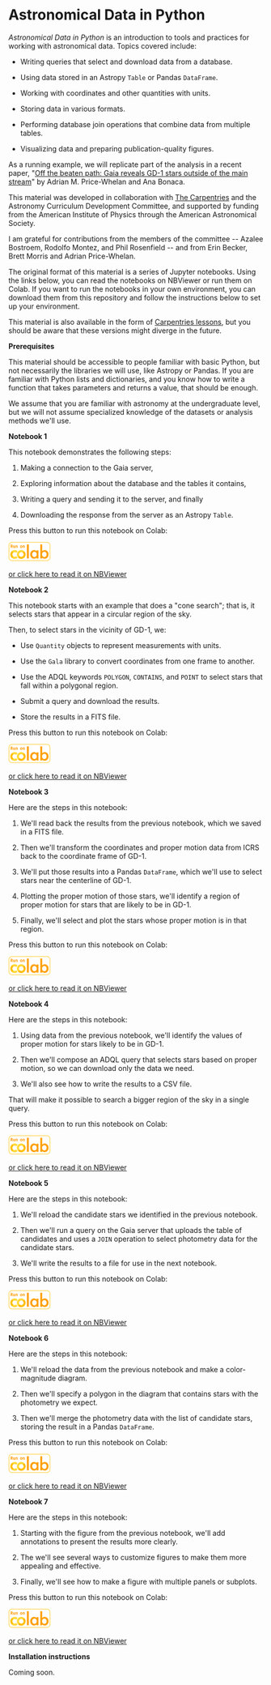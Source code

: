 # Astronomical Data in Python

*Astronomical Data in Python* is an introduction to tools and practices for working with astronomical data.  Topics covered include:

* Writing queries that select and download data from a database.

* Using data stored in an Astropy `Table` or Pandas `DataFrame`.

* Working with coordinates and other quantities with units.

* Storing data in various formats.

* Performing database join operations that combine data from multiple tables.

* Visualizing data and preparing publication-quality figures.

As a running example, we will replicate part of the analysis in a recent paper, "[Off the beaten path: Gaia reveals GD-1 stars outside of the main stream](https://arxiv.org/abs/1805.00425)" by Adrian M. Price-Whelan and Ana Bonaca.

This material was developed in collaboration with [The Carpentries](https://carpentries.org/) and the Astronomy Curriculum Development Committee, and supported by funding from the American Institute of Physics through the American Astronomical Society.

I am grateful for contributions from the members of the committee -- Azalee Bostroem, Rodolfo Montez, and Phil Rosenfield -- and from Erin Becker, Brett Morris and Adrian Price-Whelan.

The original format of this material is a series of Jupyter notebooks.  Using the
links below, you can read the notebooks on NBViewer or run them on Colab.  If you
want to run the notebooks in your own environment, you can download them from
this repository and follow the instructions below to set up your environment.

This material is also available in the form of [Carpentries lessons](https://datacarpentry.github.io/astronomy-python), but you should be
aware that these versions might diverge in the future.

**Prerequisites**

This material should be accessible to people familiar with basic Python, but not necessarily the libraries we will use, like Astropy or Pandas.  If you are familiar with Python lists and dictionaries, and you know how to write a function that takes parameters and returns a value, that should be enough.

We assume that you are familiar with astronomy at the undergraduate level, but we will not assume specialized knowledge of the datasets or analysis methods we'll use.

**Notebook 1**

This notebook demonstrates the following steps:

1. Making a connection to the Gaia server,

2. Exploring information about the database and the tables it contains,

3. Writing a query and sending it to the server, and finally

4. Downloading the response from the server as an Astropy `Table`.

Press this button to run this notebook on Colab:

[<img src="run_on_colab_small.png">](https://colab.research.google.com/github/AllenDowney/AstronomicalData/blob/main/01_query.ipynb)

[or click here to read it on NBViewer](https://nbviewer.jupyter.org/github/AllenDowney/AstronomicalData/blob/main/01_query.ipynb)


**Notebook 2**

This notebook starts with an example that does a "cone search"; that is, it selects stars that appear in a circular region of the sky.

Then, to select stars in the vicinity of GD-1, we:

* Use `Quantity` objects to represent measurements with units.

* Use the `Gala` library to convert coordinates from one frame to another.

* Use the ADQL keywords `POLYGON`, `CONTAINS`, and `POINT` to select stars that fall within a polygonal region.

* Submit a query and download the results.

* Store the results in a FITS file.

Press this button to run this notebook on Colab:

[<img src="run_on_colab_small.png">](https://colab.research.google.com/github/AllenDowney/AstronomicalData/blob/main/02_coords.ipynb)

[or click here to read it on NBViewer](https://nbviewer.jupyter.org/github/AllenDowney/AstronomicalData/blob/main/02_coords.ipynb)


**Notebook 3**

Here are the steps in this notebook:

1. We'll read back the results from the previous notebook, which we saved in a FITS file.

2. Then we'll transform the coordinates and proper motion data from ICRS back to the coordinate frame of GD-1.

3. We'll put those results into a Pandas `DataFrame`, which we'll use to select stars near the centerline of GD-1.

4. Plotting the proper motion of those stars, we'll identify a region of proper motion for stars that are likely to be in GD-1.

5. Finally, we'll select and plot the stars whose proper motion is in that region.

Press this button to run this notebook on Colab:

[<img src="run_on_colab_small.png">](https://colab.research.google.com/github/AllenDowney/AstronomicalData/blob/main/03_motion.ipynb)

[or click here to read it on NBViewer](https://nbviewer.jupyter.org/github/AllenDowney/AstronomicalData/blob/main/03_motion.ipynb)


**Notebook 4**

Here are the steps in this notebook:

1. Using data from the previous notebook, we'll identify the values of proper motion for stars likely to be in GD-1.

2. Then we'll compose an ADQL query that selects stars based on proper motion, so we can download only the data we need.

3. We'll also see how to write the results to a CSV file.

That will make it possible to search a bigger region of the sky in a single query.

Press this button to run this notebook on Colab:

[<img src="run_on_colab_small.png">](https://colab.research.google.com/github/AllenDowney/AstronomicalData/blob/main/04_select.ipynb)

[or click here to read it on NBViewer](https://nbviewer.jupyter.org/github/AllenDowney/AstronomicalData/blob/main/04_select.ipynb)


**Notebook 5**

Here are the steps in this notebook:

1. We'll reload the candidate stars we identified in the previous notebook.

2. Then we'll run a query on the Gaia server that uploads the table of candidates and uses a `JOIN` operation to select photometry data for the candidate stars.

3. We'll write the results to a file for use in the next notebook.

Press this button to run this notebook on Colab:

[<img src="run_on_colab_small.png">](https://colab.research.google.com/github/AllenDowney/AstronomicalData/blob/main/05_join.ipynb)

[or click here to read it on NBViewer](https://nbviewer.jupyter.org/github/AllenDowney/AstronomicalData/blob/main/05_join.ipynb)


**Notebook 6**

Here are the steps in this notebook:

1. We'll reload the data from the previous notebook and make a color-magnitude diagram.

2. Then we'll specify a polygon in the diagram that contains stars with the photometry we expect.

3. Then we'll merge the photometry data with the list of candidate stars, storing the result in a Pandas `DataFrame`.

Press this button to run this notebook on Colab:

[<img src="run_on_colab_small.png">](https://colab.research.google.com/github/AllenDowney/AstronomicalData/blob/main/06_photo.ipynb)

[or click here to read it on NBViewer](https://nbviewer.jupyter.org/github/AllenDowney/AstronomicalData/blob/main/06_photo.ipynb)


**Notebook 7**

Here are the steps in this notebook:

1. Starting with the figure from the previous notebook, we'll add annotations to present the results more clearly.

2. The we'll see several ways to customize figures to make them more appealing and effective.

3. Finally, we'll see how to make a figure with multiple panels or subplots.

Press this button to run this notebook on Colab:

[<img src="run_on_colab_small.png">](https://colab.research.google.com/github/AllenDowney/AstronomicalData/blob/main/07_plot.ipynb)

[or click here to read it on NBViewer](https://nbviewer.jupyter.org/github/AllenDowney/AstronomicalData/blob/main/07_plot.ipynb)


**Installation instructions**

Coming soon.
